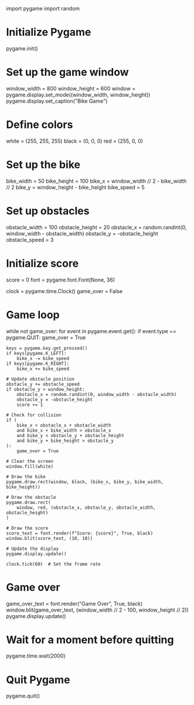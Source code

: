 import pygame
import random

# Initialize Pygame
pygame.init()

# Set up the game window
window_width = 800
window_height = 600
window = pygame.display.set_mode((window_width, window_height))
pygame.display.set_caption("Bike Game")

# Define colors
white = (255, 255, 255)
black = (0, 0, 0)
red = (255, 0, 0)

# Set up the bike
bike_width = 50
bike_height = 100
bike_x = window_width // 2 - bike_width // 2
bike_y = window_height - bike_height
bike_speed = 5

# Set up obstacles
obstacle_width = 100
obstacle_height = 20
obstacle_x = random.randint(0, window_width - obstacle_width)
obstacle_y = -obstacle_height
obstacle_speed = 3

# Initialize score
score = 0
font = pygame.font.Font(None, 36)

clock = pygame.time.Clock()
game_over = False

# Game loop
while not game_over:
    for event in pygame.event.get():
        if event.type == pygame.QUIT:
            game_over = True

    keys = pygame.key.get_pressed()
    if keys[pygame.K_LEFT]:
        bike_x -= bike_speed
    if keys[pygame.K_RIGHT]:
        bike_x += bike_speed

    # Update obstacle position
    obstacle_y += obstacle_speed
    if obstacle_y > window_height:
        obstacle_x = random.randint(0, window_width - obstacle_width)
        obstacle_y = -obstacle_height
        score += 1

    # Check for collision
    if (
        bike_x < obstacle_x + obstacle_width
        and bike_x + bike_width > obstacle_x
        and bike_y < obstacle_y + obstacle_height
        and bike_y + bike_height > obstacle_y
    ):
        game_over = True

    # Clear the screen
    window.fill(white)

    # Draw the bike
    pygame.draw.rect(window, black, (bike_x, bike_y, bike_width, bike_height))

    # Draw the obstacle
    pygame.draw.rect(
        window, red, (obstacle_x, obstacle_y, obstacle_width, obstacle_height)
    )

    # Draw the score
    score_text = font.render(f"Score: {score}", True, black)
    window.blit(score_text, (10, 10))

    # Update the display
    pygame.display.update()

    clock.tick(60)  # Set the frame rate

# Game over
game_over_text = font.render("Game Over", True, black)
window.blit(game_over_text, (window_width // 2 - 100, window_height // 2))
pygame.display.update()

# Wait for a moment before quitting
pygame.time.wait(2000)

# Quit Pygame
pygame.quit()
